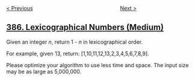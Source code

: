 <!--|This file generated by command(leetcode description); DO NOT EDIT.    |-->
<!--+----------------------------------------------------------------------+-->
<!--|@author    openset <openset.wang@gmail.com>                           |-->
<!--|@link      https://github.com/openset                                 |-->
<!--|@home      https://github.com/tonymontaro/leetcode-hints                        |-->
<!--+----------------------------------------------------------------------+-->

[< Previous](https://github.com/tonymontaro/leetcode-hints/tree/master/problems/mini-parser "Mini Parser")
　　　　　　　　　　　　　　　　
[Next >](https://github.com/tonymontaro/leetcode-hints/tree/master/problems/first-unique-character-in-a-string "First Unique Character in a String")

## [386. Lexicographical Numbers (Medium)](https://leetcode.com/problems/lexicographical-numbers "字典序排数")

<p>Given an integer <i>n</i>, return 1 - <i>n</i> in lexicographical order.</p>

<p>For example, given 13, return: [1,10,11,12,13,2,3,4,5,6,7,8,9].</p>

<p>Please optimize your algorithm to use less time and space. The input size may be as large as 5,000,000.</p>
